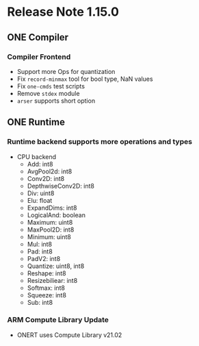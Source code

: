 # Release Note 1.15.0

## ONE Compiler

### Compiler Frontend

- Support more Ops for quantization
- Fix `record-minmax` tool for bool type, NaN values
- Fix `one-cmds` test scripts
- Remove `stdex` module
- `arser` supports short option


## ONE Runtime

### Runtime backend supports more operations and types

- CPU backend
  - Add: int8
  - AvgPool2d: int8
  - Conv2D: int8
  - DepthwiseConv2D: int8
  - Div: uint8
  - Elu: float
  - ExpandDims: int8
  - LogicalAnd: boolean
  - Maximum: uint8
  - MaxPool2D: int8
  - Minimum: uint8
  - Mul: int8 
  - Pad: int8
  - PadV2: int8
  - Quantize: uint8, int8
  - Reshape: int8
  - Resizebiliear: int8
  - Softmax: int8
  - Squeeze: int8
  - Sub: int8

### ARM Compute Library Update 

- ONERT uses Compute Library v21.02
